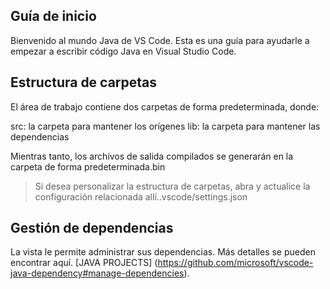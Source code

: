 ## Guía de inicio

Bienvenido al mundo Java de VS Code. Esta es una guía para ayudarle a empezar a escribir código Java en Visual Studio Code.

## Estructura de carpetas

El área de trabajo contiene dos carpetas de forma predeterminada, donde:

src: la carpeta para mantener los orígenes
lib: la carpeta para mantener las dependencias

Mientras tanto, los archivos de salida compilados se generarán en la carpeta de forma predeterminada.bin

> Si desea personalizar la estructura de carpetas, abra y actualice la configuración relacionada allí..vscode/settings.json

## Gestión de dependencias

La vista le permite administrar sus dependencias. Más detalles se pueden encontrar aquí. [JAVA PROJECTS]  (https://github.com/microsoft/vscode-java-dependency#manage-dependencies).
